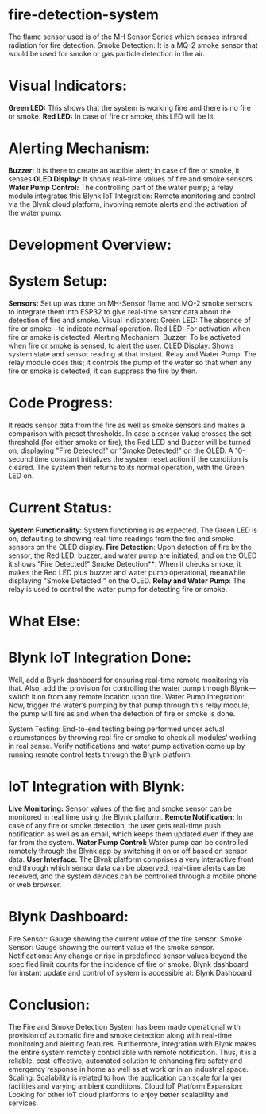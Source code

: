 # fire-detection-system
 The flame sensor used is of the MH Sensor Series which senses infrared radiation for fire detection.
Smoke Detection: It is a MQ-2 smoke sensor that would be used for smoke or gas particle detection in the air.
# Visual Indicators:
**Green LED:** This shows that the system is working fine and there is no fire or smoke.
**Red LED:** In case of fire or smoke, this LED will be lit.
# Alerting Mechanism:
**Buzzer:** It is there to create an audible alert; in case of fire or smoke, it senses
**OLED Display:** It shows real-time values of fire and smoke sensors
**Water Pump Control:** The controlling part of the water pump; a relay module integrates this
Blynk IoT Integration: Remote monitoring and control via the Blynk cloud platform, involving remote alerts and the activation of the water pump.
# Development Overview:
# System Setup:
**Sensors:** Set up was done on MH-Sensor flame and MQ-2 smoke sensors to integrate them into ESP32 to give real-time sensor data about the detection of fire and smoke.
Visual Indicators:
Green LED: The absence of fire or smoke—to indicate normal operation.
Red LED: For activation when fire or smoke is detected.
Alerting Mechanism:
Buzzer: To be activated when fire or smoke is sensed, to alert the user.
OLED Display: Shows system state and sensor reading at that instant.
Relay and Water Pump: The relay module does this; it controls the pump of the water so that when any fire or smoke is detected, it can suppress the fire by then.
# Code Progress:
It reads sensor data from the fire as well as smoke sensors and makes a comparison with preset thresholds.
In case a sensor value crosses the set threshold (for either smoke or fire), the Red LED and Buzzer will be turned on, displaying "Fire Detected!" or "Smoke Detected!" on the OLED.
A 10-second time constant initializes the system reset action if the condition is cleared. The system then returns to its normal operation, with the Green LED on.
# Current Status:
**System Functionality**: System functioning is as expected. The Green LED is on, defaulting to showing real-time readings from the fire and smoke sensors on the OLED display.
**Fire Detection**: Upon detection of fire by the sensor, the Red LED, buzzer, and water pump are initiated, and on the OLED it shows "Fire Detected!"
Smoke Detection**: When it checks smoke, it makes the Red LED plus buzzer and water pump operational, meanwhile displaying "Smoke Detected!" on the OLED.
**Relay and Water Pump**: The relay is used to control the water pump for detecting fire or smoke.
# What Else:
# Blynk IoT Integration Done:
Well, add a Blynk dashboard for ensuring real-time remote monitoring via that. Also, add the provision for controlling the water pump through Blynk—switch it on from any remote location upon fire. Water Pump Integration:
Now, trigger the water’s pumping by that pump through this relay module; the pump will fire as and when the detection of fire or smoke is done.

System Testing: End-to-end testing being performed under actual circumstances by throwing real fire or smoke to check all modules' working in real sense.
Verify notifications and water pump activation come up by running remote control tests through the Blynk platform.
# IoT Integration with Blynk:
**Live Monitoring:** Sensor values of the fire and smoke sensor can be monitored in real time using the Blynk platform.
**Remote Notification:** In case of any fire or smoke detection, the user gets real-time push notification as well as an email, which keeps them updated even if they are far from the system.
**Water Pump Control:** Water pump can be controlled remotely through the Blynk app by switching it on or off based on sensor data.
**User Interface:** The Blynk platform comprises a very interactive front end through which sensor data can be observed, real-time alerts can be received, and the system devices can be controlled through a mobile phone or web browser.
# Blynk Dashboard:
Fire Sensor: Gauge showing the current value of the fire sensor.
Smoke Sensor: Gauge showing the current value of the smoke sensor.
Notifications: Any change or rise in predefined sensor values beyond the specified limit counts for the incidence of fire or smoke. Blynk dashboard for instant update and control of system is accessible at:
Blynk Dashboard
# Conclusion:
The Fire and Smoke Detection System has been made operational with provision of automatic fire and smoke detection along with real-time monitoring and alerting features. Furthermore, integration with Blynk makes the entire system remotely controllable with remote notification. Thus, it is a reliable, cost-effective, automated solution to enhancing fire safety and emergency response in home as well as at work or in an industrial space.
Scaling: Scalability is related to how the application can scale for larger facilities and varying ambient conditions.
Cloud IoT Platform Expansion: Looking for other IoT cloud platforms to enjoy better scalability and services.
